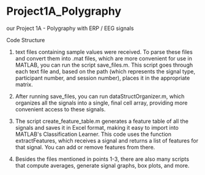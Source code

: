 # Project1A_Polygraphy
our Project 1A - Polygraphy with ERP / EEG signals 

Code Structure

1. text files containing sample values were received. To parse these files and convert them into .mat files, which are more convenient for use in MATLAB, you can run the script save_files.m. This script goes through each text file and, based on the path (which represents the signal type, participant number, and session number), places it in the appropriate matrix.

2. After running save_files, you can run dataStructOrganizer.m, which organizes all the signals into a single, final cell array, providing more convenient access to these signals.

3. The script create_feature_table.m generates a feature table of all the signals and saves it in Excel format, making it easy to import into MATLAB's Classification Learner. This code uses the function extractFeatures, which receives a signal and returns a list of features for that signal. You can add or remove features from there.

3. Besides the files mentioned in points 1-3, there are also many scripts that compute averages, generate signal graphs, box plots, and more.
